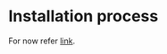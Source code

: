 # Installation process

For now refer [link](https://phoenixnap.com/kb/install-kubernetes-on-ubuntu).